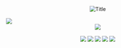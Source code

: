 
<div align="center">
  <img src="https://i.imgur.com/rKjIA0U.png?2" alt="Title"/>
</div>
<br>
<div align="left">
  <img src="https://github-readme-stats.vercel.app/api?username=williamscesar21&theme=blue-green">
</div>
<div align="center">
  <img src="https://github-readme-stats.vercel.app/api/top-langs/?username=williamscesar21&theme=blue-green">
</div>
<br>
<div align="center">
  <img src="https://img.shields.io/badge/python%20-%2314354C.svg?&style=for-the-badge&logo=python&logoColor=white">    <img src="https://img.shields.io/badge/javascript%20-%23323330.svg?&style=for-the-badge&logo=javascript&logoColor=%23F7DF1E">   <img src="https://img.shields.io/badge/html5%20-%23E34F26.svg?&style=for-the-badge&logo=html5&logoColor=white">   <img src="https://img.shields.io/badge/css3%20-%231572B6.svg?&style=for-the-badge&logo=css3&logoColor=white">   <img src="https://img.shields.io/badge/git%20-%23F05033.svg?&style=for-the-badge&logo=git&logoColor=white"/> 
</div>


